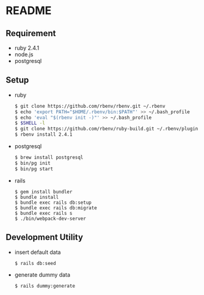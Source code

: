 # README

## Requirement

- ruby 2.4.1
- node.js
- postgresql

## Setup

- ruby
  ```sh
  $ git clone https://github.com/rbenv/rbenv.git ~/.rbenv
  $ echo 'export PATH="$HOME/.rbenv/bin:$PATH"' >> ~/.bash_profile
  $ echo 'eval "$(rbenv init -)"' >> ~/.bash_profile
  $ $SHELL -l
  $ git clone https://github.com/rbenv/ruby-build.git ~/.rbenv/plugins/ruby-build
  $ rbenv install 2.4.1
  ```

- postgresql
  ```sh
  $ brew install postgresql
  $ bin/pg init
  $ bin/pg start
  ```

- rails
  ```
  $ gem install bundler
  $ bundle install
  $ bundle exec rails db:setup
  $ bundle exec rails db:migrate
  $ bundle exec rails s
  $ ./bin/webpack-dev-server
  ```

## Development Utility

- insert default data
  ```sh
  $ rails db:seed
  ```

- generate dummy data
  ```sh
  $ rails dummy:generate
  ```
